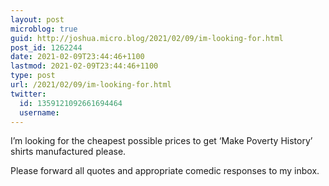 ```yaml
---
layout: post
microblog: true
guid: http://joshua.micro.blog/2021/02/09/im-looking-for.html
post_id: 1262244
date: 2021-02-09T23:44:46+1100
lastmod: 2021-02-09T23:44:46+1100
type: post
url: /2021/02/09/im-looking-for.html
twitter:
  id: 1359121092661694464
  username: 
---
```

I’m looking for the cheapest possible prices to get ‘Make Poverty History’ shirts manufactured please. 

Please forward all quotes and appropriate comedic responses to my inbox.
